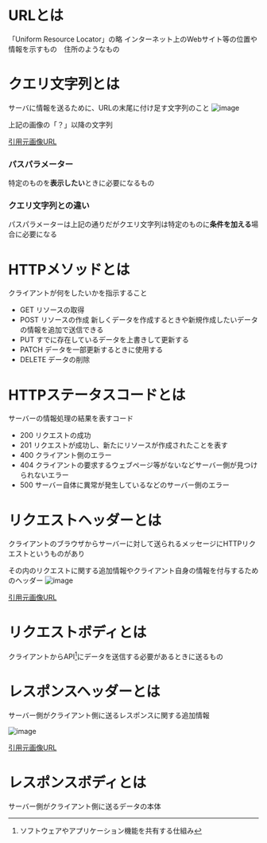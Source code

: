 # URLとは
「Uniform Resource Locator」の略
インターネット上のWebサイト等の位置や情報を示すもの　住所のようなもの
# クエリ文字列とは
サーバに情報を送るために、URLの末尾に付け足す文字列のこと
![image](https://github.com/dyson0326/Homework5_special/assets/126320306/a3e757cc-4d33-4c22-bb91-6a403e1f05b2)

上記の画像の「？」以降の文字列

[引用元画像URL](https://www.moringa-moringu.com/%E3%82%AF%E3%82%A8%E3%83%AA%E6%96%87%E5%AD%97%E5%88%97%E3%81%A8%E3%81%AF%EF%BC%9F/)
### パスパラメーター
特定のものを**表示したい**ときに必要になるもの
### クエリ文字列との違い
パスパラメーターは上記の通りだがクエリ文字列は特定のものに**条件を加える**場合に必要になる
# HTTPメソッドとは
クライアントが何をしたいかを指示すること
- GET リソースの取得
- POST リソースの作成 新しくデータを作成するときや新規作成したいデータの情報を追加で送信できる
- PUT すでに存在しているデータを上書きして更新する
- PATCH データを一部更新するときに使用する
- DELETE データの削除
# HTTPステータスコードとは
サーバーの情報処理の結果を表すコード
- 200 リクエストの成功
- 201 リクエストが成功し、新たにリソースが作成されたことを表す
- 400 クライアント側のエラー
- 404 クライアントの要求するウェブページ等がないなどサーバー側が見つけられないエラー
- 500 サーバー自体に異常が発生しているなどのサーバー側のエラー
# リクエストヘッダーとは
クライアントのブラウザからサーバーに対して送られるメッセージにHTTPリクエストというものがあり

その内のリクエストに関する追加情報やクライアント自身の情報を付与するためのヘッダー
![image](https://github.com/dyson0326/Homework5_special/assets/126320306/06f1cf4f-1b0a-4036-8f19-49fc7f364868)

[引用元画像URL](https://rainbow-engine.com/http-request-structure/)

# リクエストボディとは
クライアントからAPI[^1]にデータを送信する必要があるときに送るもの
[^1]:ソフトウェアやアプリケーション機能を共有する仕組み

# レスポンスヘッダーとは
サーバー側がクライアント側に送るレスポンスに関する追加情報

![image](https://github.com/dyson0326/Homework5_special/assets/126320306/1deabf52-5bb6-4454-a281-7720ec188285)

[引用元画像URL](https://wa3.i-3-i.info/word1847.html)

# レスポンスボディとは
サーバー側がクライアント側に送るデータの本体
